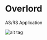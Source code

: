 # Overlord
AS/RS Application

![alt tag](https://github.com/Rboin/Overlord/tree/master/src/app/ProjectOverlord.png)
